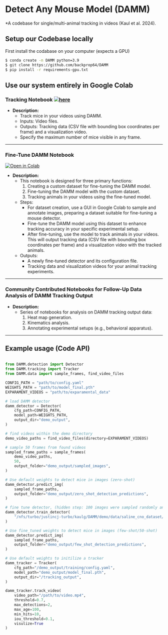 # Detect Any Mouse Model (DAMM)
*A codebase for single/multi-animal tracking in videos (Kaul et al. 2024).

## Setup our Codebase locally
First install the codabase on your computer (expects a GPU)

```bash
$ conda create -n DAMM python=3.9 
$ git clone https://github.com/backprop64/DAMM 
$ pip install -r requirements-gpu.txt
```

## Use our system entirely in Google Colab

### Tracking Notebook [![here](https://colab.research.google.com/assets/colab-badge.svg)](https://colab.research.google.com/drive/1AK9Y7PO4HKNRZ05UgmeJB8NyV2it_V0z?usp=sharing)

- **Description:**
  - Track mice in your videos using DAMM.
  - Inputs: Video files.
  - Outputs: Tracking data (CSV file with bounding box coordinates per frame) and a visualization video.
  - Specify the maximum number of mice visible in any frame.

---

### Fine-Tune DAMM Notebook 
[![Open in Colab](https://colab.research.google.com/assets/colab-badge.svg)](https://colab.research.google.com/drive/1tVG6HvkxVKCKRzauVEhld3Jp7WZM8QK0?usp=sharing)
- **Description:**
  - This notebook is designed for three primary functions:
    1. Creating a custom dataset for fine-tuning the DAMM model.
    2. Fine-tuning the DAMM model with the custom dataset.
    3. Tracking animals in your videos using the fine-tuned model.
  - Steps:
    - For dataset creation, use a GUI in Google Colab to sample and annotate images, preparing a dataset suitable for fine-tuning a mouse detector.
    - Fine-tune the DAMM model using this dataset to enhance tracking accuracy in your specific experimental setup.
    - After fine-tuning, use the model to track animals in your videos. This will output tracking data (CSV file with bounding box coordinates per frame) and a visualization video with the tracked animals.
  - Outputs:
    - A newly fine-tuned detector and its configuration file.
    - Tracking data and visualization videos for your animal tracking experiments.

---

### Community Contributed Notebooks for Follow-Up Data Analysis of DAMM Tracking Output
- **Description:**
  - Series of notebooks for analysis on DAMM tracking output data:
    1. Heat map generation.
    2. Kinematics analysis.
    3. Annotating experimental setups (e.g., behavioral apparatus).
--- 

## Example usage (Code API)

```python

from DAMM.detection import Detector
from DAMM.tracking import Tracker
from DAMM.data import sample_frames, find_video_files

CONFIG_PATH = "path/to/config.yaml"
WEIGHTS_PATH = "path/to/model_final.pth"
EXPARAMENT_VIDEOS = "path/to/exparamental_data"

# load DAMM detector
damm_detector = Detector(
    cfg_path=CONFIG_PATH,
    model_path=WEIGHTS_PATH,
    output_dir="demo_output",
)

# find videos within the demo directory
demo_video_paths = find_video_files(directory=EXPARAMENT_VIDEOS)

# sample 50 frames from found videos
sampled_frame_paths = sample_frames(
    demo_video_paths,
    50,
    output_folder="demo_output/sampled_images",
)

# Use default weights to detect mice in images (zero-shot)
damm_detector.predict_img(
    sampled_frame_paths,
    output_folder="demo_output/zero_shot_detection_predictions",
)

# fine tune detector, (hidden step: 100 images were sampled randomly and annotated in collab)
damm_detector.train_detector(
    "/nfs/turbo/justincj-turbo/kaulg/DAMM/demo/data/saline_cno_dataset/metadata.json"
)

# Use fine_tuned weights to detect mice in images (few-shot/50-shot)
damm_detector.predict_img(
    sampled_frame_paths,
    output_folder="demo_output/few_shot_detection_predictions",
)

# Use default weights to initilize a tracker
damm_tracker = Tracker(
    cfg_path="/demo_output/training/config.yaml",
    model_path="demo_output/model_final.pth",
    output_dir="/tracking_output",
)

damm_tracker.track_video(
    video_path="/path/to/video.mp4",
    threshold=0.7,
    max_detections=2,
    max_age=100,
    min_hits=10,
    iou_threshold=0.1,
    visulize=True
)
```
